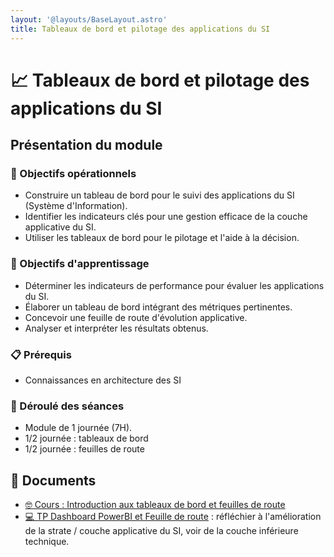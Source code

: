 ```yaml
---
layout: '@layouts/BaseLayout.astro'
title: Tableaux de bord et pilotage des applications du SI
---
```


# 📈 Tableaux de bord et pilotage des applications du SI

## Présentation du module

### 🎯 Objectifs opérationnels

- Construire un tableau de bord pour le suivi des applications du SI (Système d'Information).
- Identifier les indicateurs clés pour une gestion efficace de la couche applicative du SI.
- Utiliser les tableaux de bord pour le pilotage et l'aide à la décision.

### 🎯 Objectifs d'apprentissage

- Déterminer les indicateurs de performance pour évaluer les applications du SI.
- Élaborer un tableau de bord intégrant des métriques pertinentes.
- Concevoir une feuille de route d'évolution applicative.
- Analyser et interpréter les résultats obtenus.

### 📋 Prérequis

- Connaissances en architecture des SI

### 📅 Déroulé des séances

- Module de 1 journée (7H).
- 1/2 journée : tableaux de bord
- 1/2 journée : feuilles de route

## 📑 Documents

- [🤓 Cours : Introduction aux tableaux de bord et feuilles de route](/cours/data/tableau_bord_cours)
- [💻 TP Dashboard PowerBI et Feuille de route](/cours/data/tp_powerbi) : réfléchier à l'amélioration de la strate / couche applicative du SI, voir de la couche inférieure technique.
